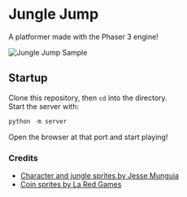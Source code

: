 # Jungle Jump

A platformer made with the Phaser 3 engine!

![Jungle Jump Sample](assets/sample.gif)

## Startup

Clone this repository, then `cd` into the directory.\
Start the server with:

```python
python -m server
```

Open the browser at that port and start playing!


### Credits

- [Character and jungle sprites by Jesse Munguia](https://jesse-m.itch.io/jungle-pack)
- [Coin sprites by La Red Games](https://laredgames.itch.io/gems-coins-free)